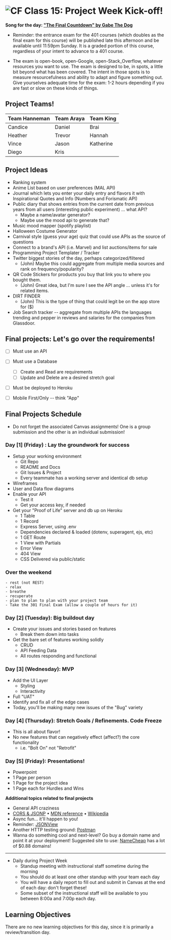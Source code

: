![CF](https://i.imgur.com/7v5ASc8.png)  Class 15: Project Week Kick-off!
=======

**Song for the day: ["The Final Countdown" by Gabe The Dog](https://www.youtube.com/watch?v=Rn5vJ0dhxXs)**

- Reminder: the entrance exam for the 401 courses (which doubles as the final exam for this course) will be published late this afternoon and be available until 11:59pm Sunday. It is a graded portion of this course, regardless of your intent to advance to a 401 course.

- The exam is open-book, open-Google, open-Stack_Overflow, whatever resources you want to use. The exam is designed to be, in spots, a little bit beyond what has been covered. The intent in those spots is to measure resourcefulness and ability to adapt and figure something out. Give yourselves adequate time for the exam: 1-2 hours depending if you are fast or slow on these kinds of things.

## Project Teams!

| Team Hanneman | Team Araya | Team King |
|---------------|------------|-----------|
| Candice       | Daniel     | Brai      |
| Heather       | Trevor     | Hannah    |
| Vince         | Jason      | Katherine |
| Diego         | Kris       |           |


## Project Ideas

- Ranking system
- Anime List based on user preferences (MAL API)
- Journal which lets you enter your daily entry and flavors it with Inspirational Quotes and Info (Numbers and Forismatic API)
- Public diary that shows entries from the current date from previous years from all users (interesting public experiment) ... what API?
  - Maybe a name/avatar generator?
  - Maybe use the mood api to generate that?
- Music mood mapper (spotify playlist)
- Halloween Costume Generator
- Carnival style (guess your age) quiz that could use APIs as the source of questions
- Connect to a brand's API (i.e. Marvel) and list auctions/items for sale
- Programming Project Templater / Tracker
- Twitter biggest stories of the day, perhaps categorized/filtered
  - (John) Maybe this could aggregate from multiple media sources and rank on frequency/popularity?
- QR Code Stickers for products you buy that link you to where you bought them.
  - (John) Great idea, but I'm sure I see the API angle ... unless it's for related items.
- DIRT FINDER
  - (John) This is the type of thing that could legit be on the app store for ($)
- Job Search tracker -- aggregate from multiple APIs the languages trending and pepper in reviews and salaries for the companies from Glassdoor.


## Final projects: Let's go over the requirements!
- [ ] Must use an API
- [ ] Must use a Database
  - [ ] Create and Read are requirements
  - [ ] Update and Delete are a desired stretch goal
- [ ] Must be deployed to Heroku
- [ ] Mobile First/Only -- think "App"


## Final Projects Schedule

- Do not forget the associated Canvas assignments! One is a group submission and the other is an individual submission!

### Day [1] (Friday) : Lay the groundwork for success
  - Setup your working environment
    - Git Repo
    - README and Docs
    - Git Issues & Project
    - Every teammate has a working server and identical db setup
  - Wireframes
  - User and Data flow diagrams
  - Enable your API
    - Test it
    - Get your access key, if needed
  - Get your "Proof of Life" server and db up on Heroku
    - 1 Table
    - 1 Record
    - Express Server, using .env
    - Dependencies declared & loaded (dotenv, superagent, ejs, etc)
    - 1 GET Route
    - 1 View with Partials
    - Error View
    - 404 View
    - CSS Delivered via public/static
   

### Over the weekend
	- rest (not REST)
	- relax
	- breathe
	- recuperate
	- plan to plan to plan with your project team
	- Take the 301 Final Exam (allow a couple of hours for it)  
	
### Day [2] (Tuesday): Big buildout day
  - Create your issues and stories based on features
    - Break them down into tasks
  - Get the bare set of features working solidly 
    - CRUD
    - API Feeding Data
    - All routes responding and functional
  
### Day [3] (Wednesday): MVP
  - Add the UI Layer
    - Styling
    - Interactivity
  - Full "UAT" 
  - Identify and fix all of the edge cases
  - Today, you'll be making many new issues of the "Bug" variety

### Day [4] (Thursday): Stretch Goals / Refinements. **Code Freeze**
  - This is all about flavor!
  - No new features that can negatively effect (affect?) the core functionality
    - i.e. "Bolt On" not "Retrofit"

### Day [5] (Friday): Presentations!
  - Powerpoint
  - 1 Page per person
  - 1 Page for the project idea
  - 1 Page each for Hurdles and Wins


**Additional topics related to final projects**

- General API craziness
- [CORS & JSONP](https://dev.socrata.com/docs/cors-and-jsonp.html) • [MDN reference](https://developer.mozilla.org/en-US/docs/Web/HTTP/Access_control_CORS) • [Wikipedia](https://en.wikipedia.org/wiki/Cross-origin_resource_sharing)
- Async fun... it'll happen to you!
- Reminder: [JSONView](https://chrome.google.com/webstore/detail/jsonview/chklaanhfefbnpoihckbnefhakgolnmc?hl=en)
- Another HTTP testing ground: [Postman](https://www.getpostman.com/)
- Wanna do something cool and next-level? Go buy a domain name and point it at your deployment! Suggested site to use: [NameCheap](https://www.namecheap.com/) has a lot of $0.88 domains!

---

- Daily during Project Week
	- Standup meeting with instructional staff sometime during the morning
	- You should do at least one other standup with your team each day
	- You will have a daily report to fill out and submit in Canvas at the end of each day: don't forget these!
	- Some subset of the instructional staff will be available to you between 8:00a and 7:00p each day.

## Learning Objectives
There are no new learning objectives for this day, since it is primarily a review/transition day.
